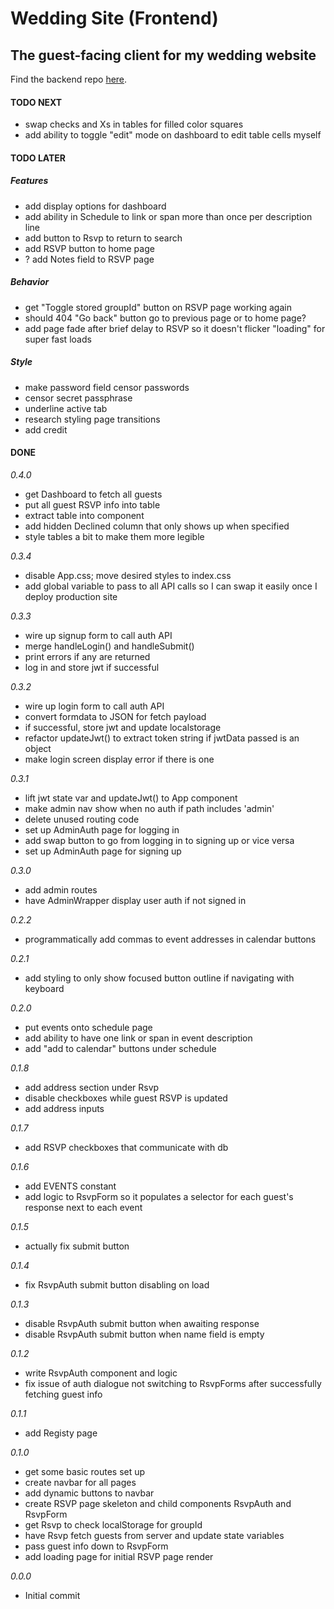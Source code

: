 # Wedding Site (Frontend)

## The guest-facing client for my wedding website

Find the backend repo [here](https://github.com/CutlerSheridan/wedding-site-server).

#### TODO NEXT

- swap checks and Xs in tables for filled color squares
- add ability to toggle "edit" mode on dashboard to edit table cells myself

#### TODO LATER

##### Features

- add display options for dashboard
- add ability in Schedule to link or span more than once per description line
- add button to Rsvp to return to search
- add RSVP button to home page
- ? add Notes field to RSVP page

##### Behavior

- get "Toggle stored groupId" button on RSVP page working again
- should 404 "Go back" button go to previous page or to home page?
- add page fade after brief delay to RSVP so it doesn't flicker "loading" for super fast loads

##### Style

- make password field censor passwords
- censor secret passphrase
- underline active tab
- research styling page transitions
- add credit

#### DONE

_0.4.0_

- get Dashboard to fetch all guests
- put all guest RSVP info into table
- extract table into component
- add hidden Declined column that only shows up when specified
- style tables a bit to make them more legible

_0.3.4_

- disable App.css; move desired styles to index.css
- add global variable to pass to all API calls so I can swap it easily once I deploy production site

_0.3.3_

- wire up signup form to call auth API
- merge handleLogin() and handleSubmit()
- print errors if any are returned
- log in and store jwt if successful

_0.3.2_

- wire up login form to call auth API
- convert formdata to JSON for fetch payload
- if successful, store jwt and update localstorage
- refactor updateJwt() to extract token string if jwtData passed is an object
- make login screen display error if there is one

_0.3.1_

- lift jwt state var and updateJwt() to App component
- make admin nav show when no auth if path includes 'admin'
- delete unused routing code
- set up AdminAuth page for logging in
- add swap button to go from logging in to signing up or vice versa
- set up AdminAuth page for signing up

_0.3.0_

- add admin routes
- have AdminWrapper display user auth if not signed in

_0.2.2_

- programmatically add commas to event addresses in calendar buttons

_0.2.1_

- add styling to only show focused button outline if navigating with keyboard

_0.2.0_

- put events onto schedule page
- add ability to have one link or span in event description
- add "add to calendar" buttons under schedule

_0.1.8_

- add address section under Rsvp
- disable checkboxes while guest RSVP is updated
- add address inputs

_0.1.7_

- add RSVP checkboxes that communicate with db

_0.1.6_

- add EVENTS constant
- add logic to RsvpForm so it populates a selector for each guest's response next to each event

_0.1.5_

- actually fix submit button

_0.1.4_

- fix RsvpAuth submit button disabling on load

_0.1.3_

- disable RsvpAuth submit button when awaiting response
- disable RsvpAuth submit button when name field is empty

_0.1.2_

- write RsvpAuth component and logic
- fix issue of auth dialogue not switching to RsvpForms after successfully fetching guest info

_0.1.1_

- add Registy page

_0.1.0_

- get some basic routes set up
- create navbar for all pages
- add dynamic buttons to navbar
- create RSVP page skeleton and child components RsvpAuth and RsvpForm
- get Rsvp to check localStorage for groupId
- have Rsvp fetch guests from server and update state variables
- pass guest info down to RsvpForm
- add loading page for initial RSVP page render

_0.0.0_

- Initial commit
